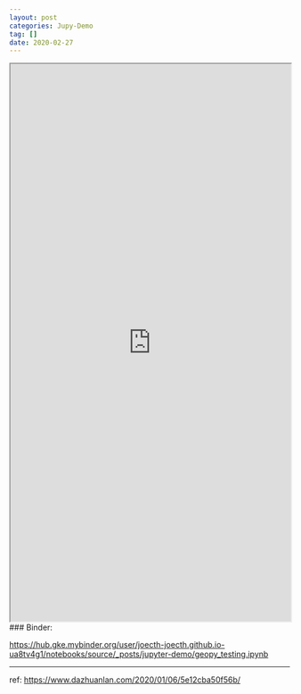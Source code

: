 ```yaml
---
layout: post
categories: Jupy-Demo
tag: []
date: 2020-02-27
---
```






<iframe src="https://nbviewer.jupyter.org/github/Joecth/Joecth.github.io/blob/hexo-melody/source/_posts/jupyter-demo/geopy_testing.ipynb" width="100%" height="1000"></iframe>
### Binder:

https://hub.gke.mybinder.org/user/joecth-joecth.github.io-ua8tv4g1/notebooks/source/_posts/jupyter-demo/geopy_testing.ipynb





---

ref: https://www.dazhuanlan.com/2020/01/06/5e12cba50f56b/